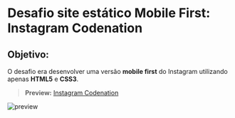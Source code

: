 # Desafio site estático Mobile First: Instagram Codenation
  
## Objetivo:
O desafio era desenvolver uma versão **mobile first** do Instagram utilizando apenas **HTML5** e **CSS3**.

> **Preview:**
> [Instagram Codenation](https://challenge-instagram-codenation.netlify.com/)


![preview](https://user-images.githubusercontent.com/47192417/79345363-66896380-7f07-11ea-8750-bcc007b56e2e.png)
